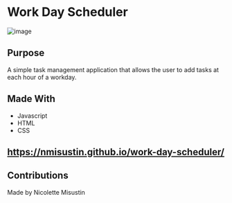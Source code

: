 # Work Day Scheduler
![image](https://user-images.githubusercontent.com/78009246/112228568-bfb94700-8bee-11eb-9594-4625f6b92fd4.png)
## Purpose
A simple task management application that allows the user to add tasks at each hour of a workday.
## Made With
* Javascript
* HTML
* CSS
## https://nmisustin.github.io/work-day-scheduler/
## Contributions
Made by Nicolette Misustin

